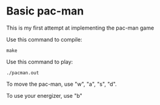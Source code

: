 # Basic pac-man

This is my first attempt at implementing the pac-man game

Use this command to compile:
```
make
```

Use this command to play:
```
./pacman.out
```

To move the pac-man, use "w", "a", "s", "d".

To use your energizer, use "b"

